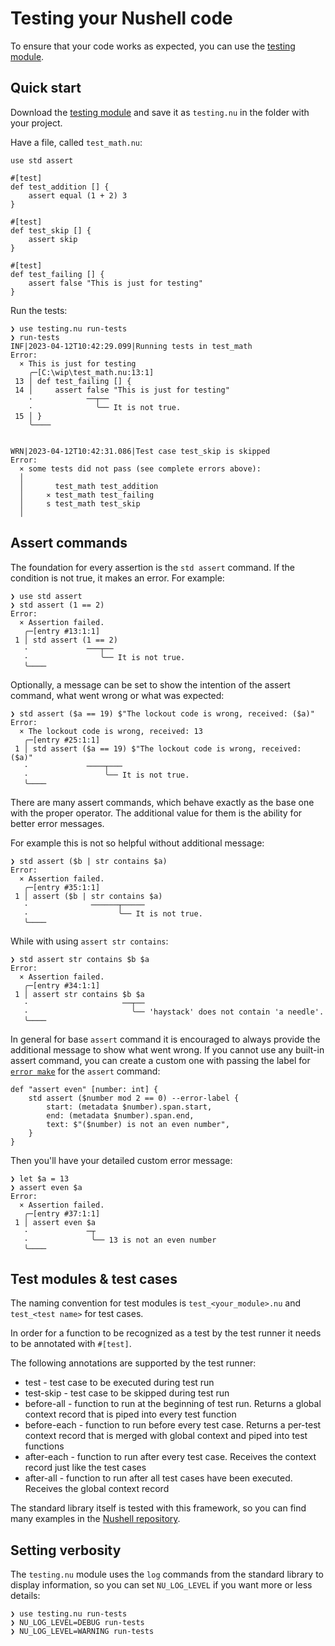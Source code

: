 # Testing your Nushell code

To ensure that your code works as expected, you can use the [testing module](https://github.com/nushell/nushell/blob/main/crates/nu-std/testing.nu).

## Quick start

Download the [testing module](https://raw.githubusercontent.com/nushell/nushell/main/crates/nu-std/testing.nu) and save it as `testing.nu` in the folder with your project.

Have a file, called `test_math.nu`:

```nu
use std assert

#[test]
def test_addition [] {
    assert equal (1 + 2) 3
}

#[test]
def test_skip [] {
    assert skip
}

#[test]
def test_failing [] {
    assert false "This is just for testing"
}
```

Run the tests:

```nu
❯ use testing.nu run-tests
❯ run-tests
INF|2023-04-12T10:42:29.099|Running tests in test_math
Error:
  × This is just for testing
    ╭─[C:\wip\test_math.nu:13:1]
 13 │ def test_failing [] {
 14 │     assert false "This is just for testing"
    ·            ──┬──
    ·              ╰── It is not true.
 15 │ }
    ╰────


WRN|2023-04-12T10:42:31.086|Test case test_skip is skipped
Error:
  × some tests did not pass (see complete errors above):
  │
  │       test_math test_addition
  │     ⨯ test_math test_failing
  │     s test_math test_skip
  │
```


## Assert commands

The foundation for every assertion is the `std assert` command. If the condition is not true, it makes an error. For example:


```nu
❯ use std assert
❯ std assert (1 == 2)
Error:
  × Assertion failed.
   ╭─[entry #13:1:1]
 1 │ std assert (1 == 2)
   ·             ───┬──
   ·                ╰── It is not true.
   ╰────
```

Optionally, a message can be set to show the intention of the assert command, what went wrong or what was expected:

```nu
❯ std assert ($a == 19) $"The lockout code is wrong, received: ($a)"
Error:
  × The lockout code is wrong, received: 13
   ╭─[entry #25:1:1]
 1 │ std assert ($a == 19) $"The lockout code is wrong, received: ($a)"
   ·             ────┬───
   ·                 ╰── It is not true.
   ╰────
```

There are many assert commands, which behave exactly as the base one with the proper operator. The additional value for them is the ability for better error messages.

For example this is not so helpful without additional message:

```nu
❯ std assert ($b | str contains $a)
Error:
  × Assertion failed.
   ╭─[entry #35:1:1]
 1 │ assert ($b | str contains $a)
   ·              ──────┬─────
   ·                    ╰── It is not true.
   ╰────
```

While with using `assert str contains`:

```nu
❯ std assert str contains $b $a
Error:
  × Assertion failed.
   ╭─[entry #34:1:1]
 1 │ assert str contains $b $a
   ·                     ──┬──
   ·                       ╰── 'haystack' does not contain 'a needle'.
   ╰────
```

In general for base `assert` command it is encouraged to always provide the additional message to show what went wrong. If you cannot use any built-in assert command, you can create a custom one with passing the label for [`error make`](/commands/docs/error_make.md) for the `assert` command:

```nu
def "assert even" [number: int] {
    std assert ($number mod 2 == 0) --error-label {
        start: (metadata $number).span.start,
        end: (metadata $number).span.end,
        text: $"($number) is not an even number",
    }
}
```

Then you'll have your detailed custom error message:

```nu
❯ let $a = 13
❯ assert even $a
Error:
  × Assertion failed.
   ╭─[entry #37:1:1]
 1 │ assert even $a
   ·             ─┬
   ·              ╰── 13 is not an even number
   ╰────
```

## Test modules & test cases

The naming convention for test modules is `test_<your_module>.nu` and `test_<test name>` for test cases.

In order for a function to be recognized as a test by the test runner it needs to be annotated with `#[test]`.

The following annotations are supported by the test runner:

* test        - test case to be executed during test run
* test-skip   - test case to be skipped during test run
* before-all  - function to run at the beginning of test run. Returns a global context record that is piped into every test function
* before-each - function to run before every test case. Returns a per-test context record that is merged with global context and piped into test functions
* after-each  - function to run after every test case. Receives the context record just like the test cases
* after-all   - function to run after all test cases have been executed. Receives the global context record

The standard library itself is tested with this framework, so you can find many examples in the [Nushell repository](https://github.com/nushell/nushell/blob/main/crates/nu-std/tests/).

## Setting verbosity

The `testing.nu` module uses the `log` commands from the standard library to display information, so you can set `NU_LOG_LEVEL` if you want more or less details:

```nu
❯ use testing.nu run-tests
❯ NU_LOG_LEVEL=DEBUG run-tests
❯ NU_LOG_LEVEL=WARNING run-tests
```
